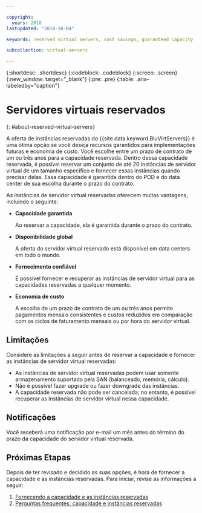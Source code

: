 ```yaml
---

copyright:
  years: 2018
lastupdated: "2018-10-04"

keywords: reserved virtual servers, cost savings, guaranteed capacity

subcollection: virtual-servers

---
```


{:shortdesc: .shortdesc}
{:codeblock: .codeblock}
{:screen: .screen}
{:new_window: target="_blank"}
{:pre: .pre}
{:table: .aria-labeledby="caption"}

# Servidores virtuais reservados
{: #about-reserved-virtual-servers}

A oferta de instâncias reservadas do {{site.data.keyword.BluVirtServers}} é uma ótima opção se você deseja
recursos garantidos para implementações futuras e economia de custo. Você escolhe entre um prazo de contrato de um ou
três anos para a capacidade reservada. Dentro dessa capacidade reservada, é possível reservar um conjunto de até 20
instâncias de servidor virtual de um tamanho específico e fornecer essas instâncias quando precisar delas. Essa capacidade é garantida dentro do POD e do data center de sua escolha durante o prazo do contrato.

As instâncias de servidor virtual reservadas oferecem muitas vantagens, incluindo o seguinte:

* **Capacidade garantida**

    Ao reservar a capacidade, ela é garantida durante o prazo do contrato.

* **Disponibilidade global**

    A oferta do servidor virtual reservado está disponível em data centers em todo o mundo.

* **Fornecimento confiável**

   É possível fornecer e recuperar as instâncias de servidor virtual para as capacidades reservadas a
qualquer momento.

* **Economia de custo**

    A escolha de um prazo de contrato de um ou três anos permite pagamentos mensais consistentes e custos
reduzidos em comparação com os ciclos de faturamento mensais ou por hora do servidor virtual.

## Limitações

Considere as limitações a seguir antes de reservar a capacidade e fornecer as instâncias de servidor
virtual reservadas:

  * As instâncias de servidor virtual reservadas podem usar somente armazenamento suportado pela SAN (balanceado,
memória, cálculo).
  * Não é possível fazer upgrade ou fazer downgrade das instâncias.
  * A capacidade reservada não pode ser cancelada; no entanto, é possível recuperar as instâncias de servidor
virtual nessa capacidade.

## Notificações

Você receberá uma notificação por e-mail um mês antes do término do prazo da capacidade do servidor virtual
reservada.

## Próximas Etapas

Depois de ter revisado e decidido as suas opções, é hora de fornecer a capacidade e as instâncias reservadas. Para iniciar, revise as informações a seguir:

   1. [Fornecendo a capacidade e as instâncias reservadas](/docs/vsi?topic=virtual-servers-provisioning-reserved-capacity-and-instances)
   2. [Perguntas frequentes: capacidade e instâncias reservadas](/docs/vsi?topic=virtual-servers-faqs-reserved-capacity-and-instances)
